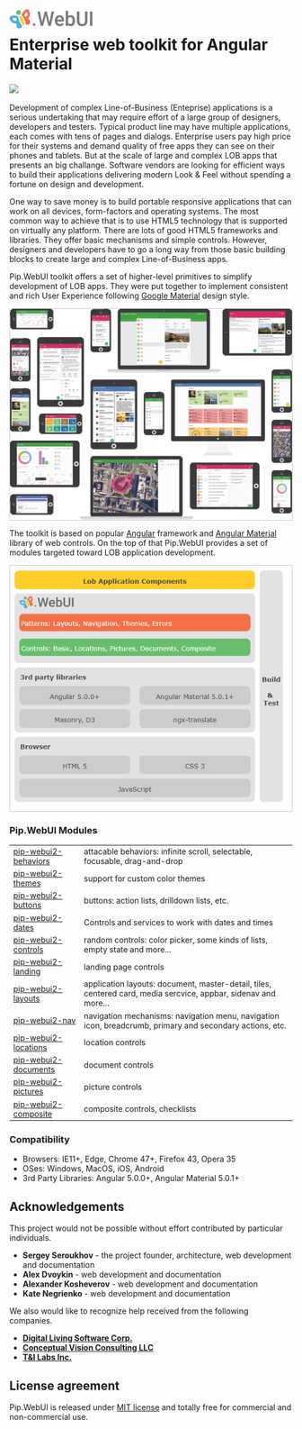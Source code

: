 # <img src="https://github.com/pip-webui2/pip-webui2/raw/master/doc/Logo.png" alt="Pip.WebUI Logo" style="max-width:30%"> <br/> Enterprise web toolkit for Angular Material 

![](https://img.shields.io/badge/license-MIT-blue.svg)

Development of complex Line-of-Business (Enteprise) applications is a serious undertaking that may require effort 
of a large group of designers, developers and testers. Typical product line may have multiple applications, 
each comes with tens of pages and dialogs. Enterprise users pay high price for their systems and demand quality 
of free apps they can see on their phones and tablets. But at the scale of large and complex LOB apps
that presents an big challange. Software vendors are looking for efficient ways to build
their applications delivering modern Look & Feel without spending a fortune on design and development. 

One way to save money is to build portable responsive applications that can work on all devices, form-factors and 
operating systems. The most common way to achieve that is to use HTML5 technology that is supported on virtually
any platform. There are lots of good HTML5 frameworks and libraries. They offer basic mechanisms and simple controls.
However, designers and developers have to go a long way from those basic building blocks to create
large and complex Line-of-Business apps.

Pip.WebUI toolkit offers a set of higher-level primitives to simplify development of LOB apps.
They were put together to implement consistent and rich User Experience
following [Google Material](https://material.google.com) design style.

<div style="border: 1px solid #ccc">
  <img src="https://github.com/pip-webui2/pip-webui2/raw/master/doc/WebUI-0.png" alt="Pip.WebUI Overview" style="display:block;">
</div>

The toolkit is based on popular [Angular](https://angular.io/) framework 
and [Angular Material](https://material.angular.io/) library of web controls. On the top of that
Pip.WebUI provides a set of modules targeted toward LOB application development.

<div style="border: 1px solid #ccc">
  <img src="https://github.com/pip-webui2/pip-webui2/raw/master/doc/WebUI-1.png" alt="Pip.WebUI Structure" style="display:block;">
</div>

### Pip.WebUI Modules
<table>
<tr><td> <a href="https://github.com/pip-webui2/pip-webui2-behaviors">pip-webui2-behaviors</a> </td><td> attacable behaviors: infinite scroll, selectable, focusable, drag-and-drop </td></tr>
<tr><td> <a href="https://github.com/pip-webui2/pip-webui2-themes">pip-webui2-themes</a> </td><td>support for custom color themes </td></tr>
<tr><td> <a href="https://github.com/pip-webui2/pip-webui2-buttons">pip-webui2-buttons</a> </td><td> buttons: action lists, drilldown lists, etc. </td></tr>
<tr><td> <a href="https://github.com/pip-webui2/pip-webui2-dates">pip-webui2-dates</a> </td><td>Controls and services to work with dates and times </td></tr>
<tr><td> <a href="https://github.com/pip-webui2/pip-webui2-controls">pip-webui2-controls</a> </td><td> random controls: color picker, some kinds of lists, empty state and more... </td></tr>
<tr><td> <a href="https://github.com/pip-webui2/pip-webui2-landing">pip-webui2-landing</a> </td><td> landing page controls </td></tr>
<tr><td> <a href="https://github.com/pip-webui2/pip-webui2-layouts">pip-webui2-layouts</a> </td><td> application layouts: document, master-detail, tiles, centered card, media sercvice, appbar, sidenav and more... </td></tr>
<tr><td> <a href="https://github.com/pip-webui2/pip-webui2-nav">pip-webui2-nav</a> </td><td> navigation mechanisms: navigation menu, navigation icon, breadcrumb, primary and secondary actions, etc. </td></tr>
<!--tr><td> <a href="https://github.com/pip-webui/pip-webui-errors">pip-webui-errors</a> </td><td> error handling pages and controls </td></tr-->
<tr><td> <a href="https://github.com/pip-webui2/pip-webui2-locations">pip-webui2-locations</a> </td><td> location controls </td></tr>
<tr><td> <a href="https://github.com/pip-webui2/pip-webui2-documents">pip-webui2-documents</a> </td><td> document controls </td></tr>
<tr><td> <a href="https://github.com/pip-webui2/pip-webui2-pictures">pip-webui2-pictures</a> </td><td> picture controls
</td></tr>
<tr><td> <a href="https://github.com/pip-webui2/pip-webui2-composite">pip-webui2-composite</a> </td><td> composite controls, checklists
</td></tr>
</table>

### Compatibility
 * Browsers: IE11+, Edge, Chrome 47+, Firefox 43, Opera 35
 * OSes: Windows, MacOS, iOS, Android
 * 3rd Party Libraries: Angular 5.0.0+, Angular Material 5.0.1+

## Acknowledgements

This project would not be possible without effort contributed by particular individuals.

- **Sergey Seroukhov** - the project founder, architecture, web development and documentation
- **Alex Dvoykin** - web development and documentation
- **Alexander Kosheverov** - web development and documentation
- **Kate Negrienko** - web development and documentation

We also would like to recognize help received from the following companies.

- [**Digital Living Software Corp.**]()
- [**Conceptual Vision Consulting LLC**](http://www.conceptualvisionconsulting.com)
- [**T&I Labs Inc.**](http://www.tilabs.com)

## License agreement

Pip.WebUI is released under [MIT license](License) and totally free for commercial and non-commercial use.
